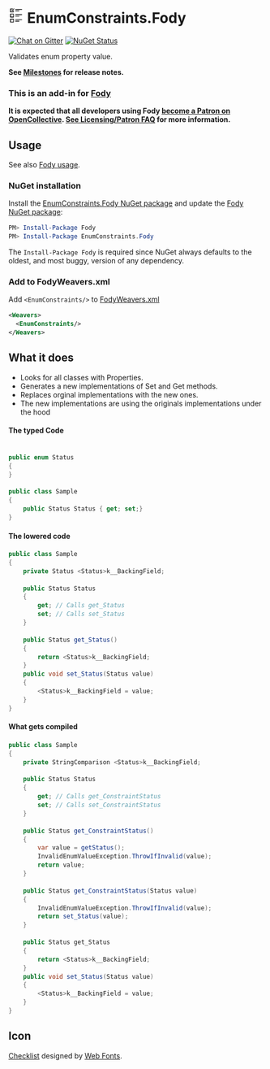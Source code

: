 # <img src="/package_icon.png" height="30px"> EnumConstraints.Fody

[![Chat on Gitter](https://img.shields.io/gitter/room/fody/fody.svg)](https://gitter.im/Fody/Fody)
[![NuGet Status](https://img.shields.io/nuget/v/EnumConstraints.Fody.svg)](https://www.nuget.org/packages/Janitor.Fody/)

Validates enum property value.

**See [Milestones](../../milestones?state=closed) for release notes.**


### This is an add-in for [Fody](https://github.com/Fody/Home/)

**It is expected that all developers using Fody [become a Patron on OpenCollective](https://opencollective.com/fody/contribute/patron-3059). [See Licensing/Patron FAQ](https://github.com/Fody/Home/blob/master/pages/licensing-patron-faq.md) for more information.**


## Usage

See also [Fody usage](https://github.com/Fody/Home/blob/master/pages/usage.md).


### NuGet installation

Install the [EnumConstraints.Fody NuGet package](https://nuget.org/packages/EnumConstraints.Fody/) and update the [Fody NuGet package](https://nuget.org/packages/Fody/):

```powershell
PM> Install-Package Fody
PM> Install-Package EnumConstraints.Fody
```

The `Install-Package Fody` is required since NuGet always defaults to the oldest, and most buggy, version of any dependency.


### Add to FodyWeavers.xml

Add `<EnumConstraints/>` to [FodyWeavers.xml](https://github.com/Fody/Home/blob/master/pages/usage.md#add-fodyweaversxml)

```xml
<Weavers>
  <EnumConstraints/>
</Weavers>
```


## What it does

 * Looks for all classes with Properties.
 * Generates a new implementations of Set and Get methods.
 * Replaces orginal implementations with the new ones.
 * The new implementations are using the originals implementations under the hood

#### The typed Code

```cs

public enum Status
{
}

public class Sample 
{
    public Status Status { get; set;}
}
```


#### The lowered code
```cs
public class Sample
{
    private Status <Status>k__BackingField;

    public Status Status
    {
        get; // Calls get_Status
        set; // Calls set_Status
    }

    public Status get_Status()
    {
        return <Status>k__BackingField;
    }
    public void set_Status(Status value)
    {
        <Status>k__BackingField = value;
    }
}
```
#### What gets compiled
```cs
public class Sample 
{
    private StringComparison <Status>k__BackingField;

    public Status Status
    {
        get; // Calls get_ConstraintStatus
        set; // Calls set_ConstraintStatus
    }

    public Status get_ConstraintStatus()
    {
        var value = getStatus();
        InvalidEnumValueException.ThrowIfInvalid(value);
        return value;
    }

    public Status get_ConstraintStatus(Status value)
    {
        InvalidEnumValueException.ThrowIfInvalid(value);
        return set_Status(value);
    }

    public Status get_Status
    {
        return <Status>k__BackingField;
    }
    public void set_Status(Status value)
    {
        <Status>k__BackingField = value;
    }
}
```

## Icon
[Checklist](https://www.onlinewebfonts.com/icon/464401) designed by [Web Fonts](http://www.onlinewebfonts.com).